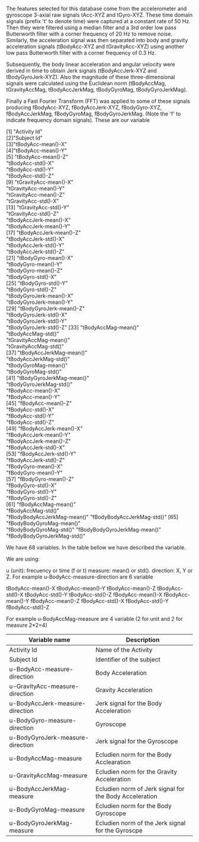 The features selected for this database come from the accelerometer and gyroscope 3-axial raw signals tAcc-XYZ and tGyro-XYZ. These time domain signals (prefix 't' to denote time) were captured at a constant rate of 50 Hz. Then they were filtered using a median filter and a 3rd order low pass Butterworth filter with a corner frequency of 20 Hz to remove noise. Similarly, the acceleration signal was then separated into body and gravity acceleration signals (tBodyAcc-XYZ and tGravityAcc-XYZ) using another low pass Butterworth filter with a corner frequency of 0.3 Hz.

Subsequently, the body linear acceleration and angular velocity were derived in time to obtain Jerk signals (tBodyAccJerk-XYZ and tBodyGyroJerk-XYZ). Also the magnitude of these three-dimensional signals were calculated using the Euclidean norm (tBodyAccMag, tGravityAccMag, tBodyAccJerkMag, tBodyGyroMag, tBodyGyroJerkMag).

Finally a Fast Fourier Transform (FFT) was applied to some of these signals producing fBodyAcc-XYZ, fBodyAccJerk-XYZ, fBodyGyro-XYZ, fBodyAccJerkMag, fBodyGyroMag, fBodyGyroJerkMag. (Note the 'f' to indicate frequency domain signals).
These are our variable

 [1] "Activity Id"           
 [2]"Subject Id"                
 [3]"tBodyAcc-mean()-X"         
 [4]"tBodyAcc-mean()-Y"         
 [5] "tBodyAcc-mean()-Z"            
 "tBodyAcc-std()-X"            
 "tBodyAcc-std()-Y"            
 "tBodyAcc-std()-Z"          
 [9] "tGravityAcc-mean()-X"     
 "tGravityAcc-mean()-Y"     
 "tGravityAcc-mean()-Z"       
 "tGravityAcc-std()-X"       
[13] "tGravityAcc-std()-Y"       
"tGravityAcc-std()-Z"      
"tBodyAccJerk-mean()-X"    
"tBodyAccJerk-mean()-Y"     
[17] "tBodyAccJerk-mean()-Z"   
"tBodyAccJerk-std()-X"   
"tBodyAccJerk-std()-Y"     
"tBodyAccJerk-std()-Z"      
[21] "tBodyGyro-mean()-X"    
"tBodyGyro-mean()-Y"     
"tBodyGyro-mean()-Z"       
"tBodyGyro-std()-X"   
[25] "tBodyGyro-std()-Y"     
"tBodyGyro-std()-Z"       
"tBodyGyroJerk-mean()-X"    
"tBodyGyroJerk-mean()-Y"    
[29] "tBodyGyroJerk-mean()-Z"  
"tBodyGyroJerk-std()-X"      
"tBodyGyroJerk-std()-Y"      
"tBodyGyroJerk-std()-Z" 
[33] "tBodyAccMag-mean()"   
"tBodyAccMag-std()"      
"tGravityAccMag-mean()"   
"tGravityAccMag-std()"      
[37] "tBodyAccJerkMag-mean()"  
"tBodyAccJerkMag-std()"     
"tBodyGyroMag-mean()"        
"tBodyGyroMag-std()"        
[41] "tBodyGyroJerkMag-mean()"   
"tBodyGyroJerkMag-std()"   
"fBodyAcc-mean()-X"         
"fBodyAcc-mean()-Y"         
[45] "fBodyAcc-mean()-Z"      
"fBodyAcc-std()-X"      
"fBodyAcc-std()-Y"         
"fBodyAcc-std()-Z"          
[49] "fBodyAccJerk-mean()-X"    
"fBodyAccJerk-mean()-Y"    
"fBodyAccJerk-mean()-Z"     
"fBodyAccJerk-std()-X"      
[53] "fBodyAccJerk-std()-Y"  
"fBodyAccJerk-std()-Z"     
"fBodyGyro-mean()-X"      
"fBodyGyro-mean()-Y"        
[57] "fBodyGyro-mean()-Z"       
"fBodyGyro-std()-X"       
"fBodyGyro-std()-Y"       
"fBodyGyro-std()-Z"         
[61] "fBodyAccMag-mean()"    
"fBodyAccMag-std()"       
"fBodyBodyAccJerkMag-mean()" 
"fBodyBodyAccJerkMag-std()" 
[65] "fBodyBodyGyroMag-mean()"     
"fBodyBodyGyroMag-std()" 
"fBodyBodyGyroJerkMag-mean()"
"fBodyBodyGyroJerkMag-std()" 

We have 68 variables. In the table bellow we have described the variable.

We are using:

u (unit): frecuency or time (f or t)
measure: mean() or std().
direction: X, Y or Z.
For example u-BodyAcc-measure-direction are 6 variable

tBodyAcc-mean()-X tBodyAcc-mean()-Y tBodyAcc-mean()-Z tBodyAcc-std()-X tBodyAcc-std()-Y tBodyAcc-std()-Z fBodyAcc-mean()-X fBodyAcc-mean()-Y fBodyAcc-mean()-Z fBodyAcc-std()-X fBodyAcc-std()-Y fBodyAcc-std()-Z

For example u-BodyAccMag-measure are 4 variable (2 for unit and 2 for measure 2*2=4)



Variable name                    |  Description
-------------------------------- | -----------------------------
Activity Id                      |  Name of the Activity
Subject Id                       |  Identifier of the subject 
u-BodyAcc-measure-direction      |  Body Acceleration    
u-GravityAcc-measure-direction   |  Gravity Acceleration
u-BodyAccJerk-measure-direction  |  Jerk signal for the Body Acceleration
u-BodyGyro-measure-direction     |  Gyroscope
u-BodyGyroJerk-measure-direction |  Jerk signal for the Gyroscope
u-BodyAccMag-measure             |  Ecludien norm for the Body Acclearation
u-GravityAccMag-measure          |  Ecludien norm for the Gravity Acceleration
u-BodyAccJerkMag-measure         |  Ecludien norm of Jerk signal for the Body Acceleration
u-BodyGyroMag-measure            |  Ecludien norm for the Body Gyroscope        
u-BodyGyroJerkMag-measure        |  Ecludien norm of the Jerk signal for the Gyroscpe  
